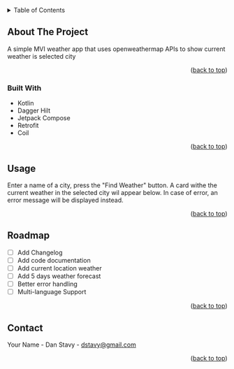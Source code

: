 <a id="readme-top"></a>



<!-- TABLE OF CONTENTS -->
<details>
  <summary>Table of Contents</summary>
  <ol>
    <li>
      <a href="#about-the-project">About The Project</a>
      <ul>
        <li><a href="#built-with">Built With</a></li>
      </ul>
    </li>
    <li><a href="#usage">Usage</a></li>
    <li><a href="#roadmap">Roadmap</a></li>
    <li><a href="#contact">Contact</a></li>
  </ol>
</details>



<!-- ABOUT THE PROJECT -->

## About The Project

A simple MVI weather app that uses openweathermap APIs to show current weather is selected city

<p align="right">(<a href="#readme-top">back to top</a>)</p>

### Built With

* Kotlin
* Dagger Hilt
* Jetpack Compose
* Retrofit
* Coil

<p align="right">(<a href="#readme-top">back to top</a>)</p>


<!-- USAGE EXAMPLES -->

## Usage

Enter a name of a city, press the "Find Weather" button. A card withe the current weather in the
selected city wil appear below. In case of error, an error message will be displayed instead.

<p align="right">(<a href="#readme-top">back to top</a>)</p>



<!-- ROADMAP -->

## Roadmap

- [ ] Add Changelog
- [ ] Add code documentation
- [ ] Add current location weather
- [ ] Add 5 days weather forecast
- [ ] Better error handling
- [ ] Multi-language Support

<p align="right">(<a href="#readme-top">back to top</a>)</p>


<!-- CONTACT -->

## Contact

Your Name - Dan Stavy - dstavy@gmail.com

<p align="right">(<a href="#readme-top">back to top</a>)</p>



